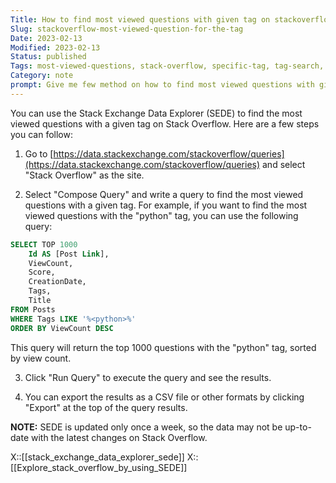 ```yaml
---
Title: How to find most viewed questions with given tag on stackoverflow?
Slug: stackoverflow-most-viewed-question-for-the-tag
Date: 2023-02-13
Modified: 2023-02-13
Status: published
Tags: most-viewed-questions, stack-overflow, specific-tag, tag-search, search-tips, stackoverflow, sede
Category: note
prompt: Give me few method on how to find most viewed questions with given tag on stackoverflow
---
```




You can use the Stack Exchange Data Explorer (SEDE) to find the most viewed questions with a given tag on Stack Overflow. Here are a few steps you can follow:

1.  Go to [https://data.stackexchange.com/stackoverflow/queries](https://data.stackexchange.com/stackoverflow/queries) and select "Stack Overflow" as the site.
    
2.  Select "Compose Query" and write a query to find the most viewed questions with a given tag. For example, if you want to find the most viewed questions with the "python" tag, you can use the following query:
    
```sql
SELECT TOP 1000
    Id AS [Post Link],
    ViewCount,
    Score,
    CreationDate,
    Tags,
    Title
FROM Posts
WHERE Tags LIKE '%<python>%'
ORDER BY ViewCount DESC

```

This query will return the top 1000 questions with the "python" tag, sorted by view count.
    
3.  Click "Run Query" to execute the query and see the results.
    
4.  You can export the results as a CSV file or other formats by clicking "Export" at the top of the query results.
    

**NOTE:** SEDE is updated only once a week, so the data may not be up-to-date with the latest changes on Stack Overflow.

X::[[stack_exchange_data_explorer_sede]]
X::[[Explore_stack_overflow_by_using_SEDE]]